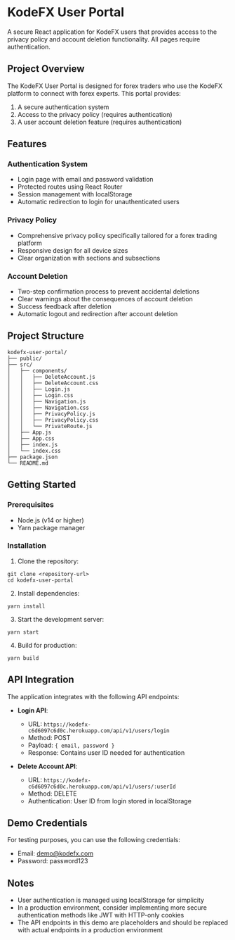 # KodeFX User Portal

A secure React application for KodeFX users that provides access to the privacy policy and account deletion functionality. All pages require authentication.

## Project Overview

The KodeFX User Portal is designed for forex traders who use the KodeFX platform to connect with forex experts. This portal provides:

1. A secure authentication system
2. Access to the privacy policy (requires authentication)
3. A user account deletion feature (requires authentication)

## Features

### Authentication System
- Login page with email and password validation
- Protected routes using React Router
- Session management with localStorage
- Automatic redirection to login for unauthenticated users

### Privacy Policy
- Comprehensive privacy policy specifically tailored for a forex trading platform
- Responsive design for all device sizes
- Clear organization with sections and subsections

### Account Deletion
- Two-step confirmation process to prevent accidental deletions
- Clear warnings about the consequences of account deletion
- Success feedback after deletion
- Automatic logout and redirection after account deletion

## Project Structure

```
kodefx-user-portal/
├── public/
├── src/
│   ├── components/
│   │   ├── DeleteAccount.js
│   │   ├── DeleteAccount.css
│   │   ├── Login.js
│   │   ├── Login.css
│   │   ├── Navigation.js
│   │   ├── Navigation.css
│   │   ├── PrivacyPolicy.js
│   │   ├── PrivacyPolicy.css
│   │   └── PrivateRoute.js
│   ├── App.js
│   ├── App.css
│   ├── index.js
│   └── index.css
├── package.json
└── README.md
```

## Getting Started

### Prerequisites
- Node.js (v14 or higher)
- Yarn package manager

### Installation

1. Clone the repository:
```
git clone <repository-url>
cd kodefx-user-portal
```

2. Install dependencies:
```
yarn install
```

3. Start the development server:
```
yarn start
```

4. Build for production:
```
yarn build
```

## API Integration

The application integrates with the following API endpoints:

- **Login API**:
  - URL: `https://kodefx-c6d6097c6d0c.herokuapp.com/api/v1/users/login`
  - Method: POST
  - Payload: `{ email, password }`
  - Response: Contains user ID needed for authentication

- **Delete Account API**:
  - URL: `https://kodefx-c6d6097c6d0c.herokuapp.com/api/v1/users/:userId`
  - Method: DELETE
  - Authentication: User ID from login stored in localStorage

## Demo Credentials

For testing purposes, you can use the following credentials:
- Email: demo@kodefx.com
- Password: password123

## Notes

- User authentication is managed using localStorage for simplicity
- In a production environment, consider implementing more secure authentication methods like JWT with HTTP-only cookies
- The API endpoints in this demo are placeholders and should be replaced with actual endpoints in a production environment